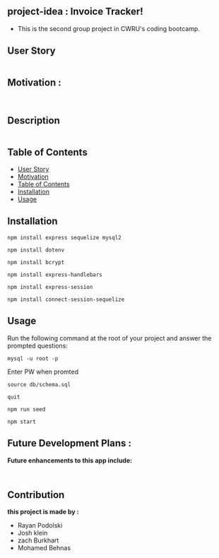 ## project-idea : Invoice Tracker!

* This is the second group project in CWRU's coding bootcamp.

## User Story
  
```

```
## Motivation :
```


```
  
## Description 
  
``` 

```

  
## Table of Contents
- [User Story](#user-story)
- [Motivation](#Motivation)
- [Table of Contents](#table-of-contents)
- [Installation](#installation)
- [Usage](#usage)

## Installation
 
`npm install express sequelize mysql2`

`npm install dotenv`

`npm install bcrypt`

`npm install express-handlebars`

`npm install express-session`

`npm install connect-session-sequelize`


## Usage   
  
Run the following command at the root of your project and answer the prompted questions:

`mysql -u root -p`

Enter PW when promted

`source db/schema.sql`

`quit`

`npm run seed`
  
`npm start`

## Future Development Plans :
<b>Future enhancements to this app include:</b>

 ```
 
 
 ```


## Contribution
<b>this project is made by :</b>
- Rayan Podolski
- Josh klein
- zach Burkhart
- Mohamed Behnas 


